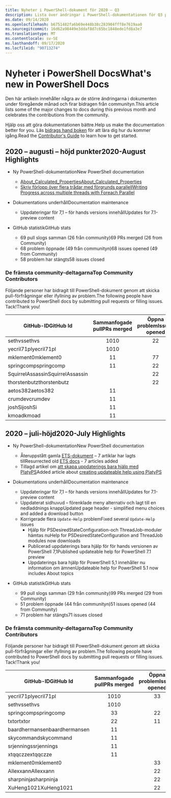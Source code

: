 ```yaml
---
title: Nyheter i PowerShell-dokument för 2020 – Q3
description: Lista över ändringar i PowerShell-dokumentationen för Q3 på 2020
ms.date: 09/14/2020
ms.openlocfilehash: b6751482fa6b69e448b38c283904fff8e7619aa0
ms.sourcegitcommit: 16d62a98449e3ddaf8d7c65bc1848ede1fd8a3e7
ms.translationtype: MT
ms.contentlocale: sv-SE
ms.lasthandoff: 09/17/2020
ms.locfileid: "90713274"
---
```

# <a name="whats-new-in-powershell-docs"></a><span data-ttu-id="c564a-103">Nyheter i PowerShell Docs</span><span class="sxs-lookup"><span data-stu-id="c564a-103">What's new in PowerShell Docs</span></span>

<span data-ttu-id="c564a-104">Den här artikeln innehåller några av de större ändringarna i dokumenten under föregående månad och firar bidragen från communityn.</span><span class="sxs-lookup"><span data-stu-id="c564a-104">This article lists some of the major changes to docs during this previous month and celebrates the contributions from the community.</span></span>

<span data-ttu-id="c564a-105">Hjälp oss att göra dokumentationen bättre.</span><span class="sxs-lookup"><span data-stu-id="c564a-105">Help us make the documentation better for you.</span></span> <span data-ttu-id="c564a-106">Läs [bidrags hand boken][contrib] för att lära dig hur du kommer igång.</span><span class="sxs-lookup"><span data-stu-id="c564a-106">Read the [Contributor's Guide][contrib] to learn how to get started.</span></span>

## <a name="2020-august-highlights"></a><span data-ttu-id="c564a-107">2020 – augusti – höjd punkter</span><span class="sxs-lookup"><span data-stu-id="c564a-107">2020-August Highlights</span></span>

- <span data-ttu-id="c564a-108">Ny PowerShell-dokumentation</span><span class="sxs-lookup"><span data-stu-id="c564a-108">New PowerShell documentation</span></span>
  - [<span data-ttu-id="c564a-109">About_Calculated_Properties</span><span class="sxs-lookup"><span data-stu-id="c564a-109">About_Calculated_Properties</span></span>](/powershell/module/microsoft.powershell.core/about/about_calculated_properties)
  - [<span data-ttu-id="c564a-110">Skriv förlopp över flera trådar med förgrunds parallell</span><span class="sxs-lookup"><span data-stu-id="c564a-110">Writing Progress across multiple threads with Foreach Parallel</span></span>](/powershell/scripting/learn/deep-dives/write-progress-across-multiple-threads)
- <span data-ttu-id="c564a-111">Dokumentations underhåll</span><span class="sxs-lookup"><span data-stu-id="c564a-111">Documentation maintenance</span></span>
  - <span data-ttu-id="c564a-112">Uppdateringar för 7,1 – för hands versions innehåll</span><span class="sxs-lookup"><span data-stu-id="c564a-112">Updates for 7.1-preview content</span></span>

- <span data-ttu-id="c564a-113">GitHub statistik</span><span class="sxs-lookup"><span data-stu-id="c564a-113">GitHub stats</span></span>
  - <span data-ttu-id="c564a-114">69 pull slogs samman (26 från community)</span><span class="sxs-lookup"><span data-stu-id="c564a-114">69 PRs merged (26 from Community)</span></span>
  - <span data-ttu-id="c564a-115">68 problem öppnade (49 från communityn)</span><span class="sxs-lookup"><span data-stu-id="c564a-115">68 issues opened (49 from Community)</span></span>
  - <span data-ttu-id="c564a-116">58 problem har stängts</span><span class="sxs-lookup"><span data-stu-id="c564a-116">58 issues closed</span></span>

### <a name="top-community-contributors"></a><span data-ttu-id="c564a-117">De främsta community-deltagarna</span><span class="sxs-lookup"><span data-stu-id="c564a-117">Top Community Contributors</span></span>

<span data-ttu-id="c564a-118">Följande personer har bidragit till PowerShell-dokument genom att skicka pull-förfrågningar eller ifyllning av problem.</span><span class="sxs-lookup"><span data-stu-id="c564a-118">The following people have contributed to PowerShell docs by submitting pull requests or filling issues.</span></span> <span data-ttu-id="c564a-119">Tack!</span><span class="sxs-lookup"><span data-stu-id="c564a-119">Thank you!</span></span>

|    <span data-ttu-id="c564a-120">GitHub-ID</span><span class="sxs-lookup"><span data-stu-id="c564a-120">GitHub Id</span></span>     | <span data-ttu-id="c564a-121">Sammanfogade pull</span><span class="sxs-lookup"><span data-stu-id="c564a-121">PRs merged</span></span> | <span data-ttu-id="c564a-122">Öppna problem</span><span class="sxs-lookup"><span data-stu-id="c564a-122">Issues opened</span></span> |
| ---------------- | :--------: | :-----------: |
| <span data-ttu-id="c564a-123">sethvs</span><span class="sxs-lookup"><span data-stu-id="c564a-123">sethvs</span></span>           |     <span data-ttu-id="c564a-124">10</span><span class="sxs-lookup"><span data-stu-id="c564a-124">10</span></span>     |       <span data-ttu-id="c564a-125">2</span><span class="sxs-lookup"><span data-stu-id="c564a-125">2</span></span>       |
| <span data-ttu-id="c564a-126">yecril71pl</span><span class="sxs-lookup"><span data-stu-id="c564a-126">yecril71pl</span></span>       |     <span data-ttu-id="c564a-127">10</span><span class="sxs-lookup"><span data-stu-id="c564a-127">10</span></span>     |               |
| <span data-ttu-id="c564a-128">mklement0</span><span class="sxs-lookup"><span data-stu-id="c564a-128">mklement0</span></span>        |     <span data-ttu-id="c564a-129">1</span><span class="sxs-lookup"><span data-stu-id="c564a-129">1</span></span>      |       <span data-ttu-id="c564a-130">7</span><span class="sxs-lookup"><span data-stu-id="c564a-130">7</span></span>       |
| <span data-ttu-id="c564a-131">springcomp</span><span class="sxs-lookup"><span data-stu-id="c564a-131">springcomp</span></span>       |     <span data-ttu-id="c564a-132">1</span><span class="sxs-lookup"><span data-stu-id="c564a-132">1</span></span>      |       <span data-ttu-id="c564a-133">2</span><span class="sxs-lookup"><span data-stu-id="c564a-133">2</span></span>       |
| <span data-ttu-id="c564a-134">SquirrelAssassin</span><span class="sxs-lookup"><span data-stu-id="c564a-134">SquirrelAssassin</span></span> |            |       <span data-ttu-id="c564a-135">2</span><span class="sxs-lookup"><span data-stu-id="c564a-135">2</span></span>       |
| <span data-ttu-id="c564a-136">thorstenbutz</span><span class="sxs-lookup"><span data-stu-id="c564a-136">thorstenbutz</span></span>     |            |       <span data-ttu-id="c564a-137">2</span><span class="sxs-lookup"><span data-stu-id="c564a-137">2</span></span>       |
| <span data-ttu-id="c564a-138">aetos382</span><span class="sxs-lookup"><span data-stu-id="c564a-138">aetos382</span></span>         |     <span data-ttu-id="c564a-139">1</span><span class="sxs-lookup"><span data-stu-id="c564a-139">1</span></span>      |               |
| <span data-ttu-id="c564a-140">crumdev</span><span class="sxs-lookup"><span data-stu-id="c564a-140">crumdev</span></span>          |     <span data-ttu-id="c564a-141">1</span><span class="sxs-lookup"><span data-stu-id="c564a-141">1</span></span>      |               |
| <span data-ttu-id="c564a-142">joshSi</span><span class="sxs-lookup"><span data-stu-id="c564a-142">joshSi</span></span>           |     <span data-ttu-id="c564a-143">1</span><span class="sxs-lookup"><span data-stu-id="c564a-143">1</span></span>      |               |
| <span data-ttu-id="c564a-144">kmoad</span><span class="sxs-lookup"><span data-stu-id="c564a-144">kmoad</span></span>            |     <span data-ttu-id="c564a-145">1</span><span class="sxs-lookup"><span data-stu-id="c564a-145">1</span></span>      |               |

## <a name="2020-july-highlights"></a><span data-ttu-id="c564a-146">2020 – juli-höjd</span><span class="sxs-lookup"><span data-stu-id="c564a-146">2020-July Highlights</span></span>

- <span data-ttu-id="c564a-147">Ny PowerShell-dokumentation</span><span class="sxs-lookup"><span data-stu-id="c564a-147">New PowerShell documentation</span></span>
  - <span data-ttu-id="c564a-148">Återuppstått gamla [ETS-dokument](/powershell/scripting/developer/ets/overview) – 7 artiklar har lagts till</span><span class="sxs-lookup"><span data-stu-id="c564a-148">Resurrected old [ETS docs](/powershell/scripting/developer/ets/overview) - 7 articles added</span></span>
  - <span data-ttu-id="c564a-149">Tillagd artikel om [att skapa uppdaterings bara hjälp med PlatyPS](/powershell/scripting/dev-cross-plat/create-help-using-platyps)</span><span class="sxs-lookup"><span data-stu-id="c564a-149">Added article about [creating updateable help using PlatyPS](/powershell/scripting/dev-cross-plat/create-help-using-platyps)</span></span>
- <span data-ttu-id="c564a-150">Dokumentations underhåll</span><span class="sxs-lookup"><span data-stu-id="c564a-150">Documentation maintenance</span></span>
  - <span data-ttu-id="c564a-151">Uppdateringar för 7,1 – för hands versions innehåll</span><span class="sxs-lookup"><span data-stu-id="c564a-151">Updates for 7.1-preview content</span></span>
  - <span data-ttu-id="c564a-152">Uppdaterat sidhuvud – förenklade meny alternativ och lagt till en nedladdnings knapp</span><span class="sxs-lookup"><span data-stu-id="c564a-152">Updated page header - simplified menu choices and added a download button</span></span>
  - <span data-ttu-id="c564a-153">Korrigerade flera `Update-Help` problem</span><span class="sxs-lookup"><span data-stu-id="c564a-153">Fixed several `Update-Help` issues</span></span>
    - <span data-ttu-id="c564a-154">Hjälp för PSDesiredStateConfiguration-och ThreadJob-moduler hämtas nu</span><span class="sxs-lookup"><span data-stu-id="c564a-154">Help for PSDesiredStateConfiguration and ThreadJob modules now downloads</span></span>
    - <span data-ttu-id="c564a-155">Publicerad uppdaterings bara hjälp för för hands versionen av PowerShell 7,1</span><span class="sxs-lookup"><span data-stu-id="c564a-155">Published updateable help for PowerShell 7.1 preview</span></span>
    - <span data-ttu-id="c564a-156">Uppdaterings bara hjälp för PowerShell 5,1 innehåller nu information om ämnen</span><span class="sxs-lookup"><span data-stu-id="c564a-156">Updateable help for PowerShell 5.1 now includes About topics</span></span>

- <span data-ttu-id="c564a-157">GitHub statistik</span><span class="sxs-lookup"><span data-stu-id="c564a-157">GitHub stats</span></span>
  - <span data-ttu-id="c564a-158">99 pull slogs samman (29 från community)</span><span class="sxs-lookup"><span data-stu-id="c564a-158">99 PRs merged (29 from Community)</span></span>
  - <span data-ttu-id="c564a-159">51 problem öppnade (44 från communityn)</span><span class="sxs-lookup"><span data-stu-id="c564a-159">51 issues opened (44 from Community)</span></span>
  - <span data-ttu-id="c564a-160">71 problem har stängts</span><span class="sxs-lookup"><span data-stu-id="c564a-160">71 issues closed</span></span>

### <a name="top-community-contributors"></a><span data-ttu-id="c564a-161">De främsta community-deltagarna</span><span class="sxs-lookup"><span data-stu-id="c564a-161">Top Community Contributors</span></span>

<span data-ttu-id="c564a-162">Följande personer har bidragit till PowerShell-dokument genom att skicka pull-förfrågningar eller ifyllning av problem.</span><span class="sxs-lookup"><span data-stu-id="c564a-162">The following people have contributed to PowerShell docs by submitting pull requests or filling issues.</span></span> <span data-ttu-id="c564a-163">Tack!</span><span class="sxs-lookup"><span data-stu-id="c564a-163">Thank you!</span></span>

|   <span data-ttu-id="c564a-164">GitHub-ID</span><span class="sxs-lookup"><span data-stu-id="c564a-164">GitHub Id</span></span>    | <span data-ttu-id="c564a-165">Sammanfogade pull</span><span class="sxs-lookup"><span data-stu-id="c564a-165">PRs merged</span></span> | <span data-ttu-id="c564a-166">Öppna problem</span><span class="sxs-lookup"><span data-stu-id="c564a-166">Issues opened</span></span> |
| -------------- | :--------: | :-----------: |
| <span data-ttu-id="c564a-167">yecril71pl</span><span class="sxs-lookup"><span data-stu-id="c564a-167">yecril71pl</span></span>     |     <span data-ttu-id="c564a-168">10</span><span class="sxs-lookup"><span data-stu-id="c564a-168">10</span></span>     |       <span data-ttu-id="c564a-169">3</span><span class="sxs-lookup"><span data-stu-id="c564a-169">3</span></span>       |
| <span data-ttu-id="c564a-170">sethvs</span><span class="sxs-lookup"><span data-stu-id="c564a-170">sethvs</span></span>         |     <span data-ttu-id="c564a-171">10</span><span class="sxs-lookup"><span data-stu-id="c564a-171">10</span></span>     |               |
| <span data-ttu-id="c564a-172">springcomp</span><span class="sxs-lookup"><span data-stu-id="c564a-172">springcomp</span></span>     |     <span data-ttu-id="c564a-173">3</span><span class="sxs-lookup"><span data-stu-id="c564a-173">3</span></span>      |       <span data-ttu-id="c564a-174">2</span><span class="sxs-lookup"><span data-stu-id="c564a-174">2</span></span>       |
| <span data-ttu-id="c564a-175">txtor</span><span class="sxs-lookup"><span data-stu-id="c564a-175">txtor</span></span>          |     <span data-ttu-id="c564a-176">2</span><span class="sxs-lookup"><span data-stu-id="c564a-176">2</span></span>      |       <span data-ttu-id="c564a-177">1</span><span class="sxs-lookup"><span data-stu-id="c564a-177">1</span></span>       |
| <span data-ttu-id="c564a-178">baardhermansen</span><span class="sxs-lookup"><span data-stu-id="c564a-178">baardhermansen</span></span> |     <span data-ttu-id="c564a-179">1</span><span class="sxs-lookup"><span data-stu-id="c564a-179">1</span></span>      |               |
| <span data-ttu-id="c564a-180">skycommand</span><span class="sxs-lookup"><span data-stu-id="c564a-180">skycommand</span></span>     |     <span data-ttu-id="c564a-181">1</span><span class="sxs-lookup"><span data-stu-id="c564a-181">1</span></span>      |               |
| <span data-ttu-id="c564a-182">srjennings</span><span class="sxs-lookup"><span data-stu-id="c564a-182">srjennings</span></span>     |     <span data-ttu-id="c564a-183">1</span><span class="sxs-lookup"><span data-stu-id="c564a-183">1</span></span>      |               |
| <span data-ttu-id="c564a-184">xtqqczze</span><span class="sxs-lookup"><span data-stu-id="c564a-184">xtqqczze</span></span>       |     <span data-ttu-id="c564a-185">1</span><span class="sxs-lookup"><span data-stu-id="c564a-185">1</span></span>      |               |
| <span data-ttu-id="c564a-186">mklement0</span><span class="sxs-lookup"><span data-stu-id="c564a-186">mklement0</span></span>      |            |       <span data-ttu-id="c564a-187">3</span><span class="sxs-lookup"><span data-stu-id="c564a-187">3</span></span>       |
| <span data-ttu-id="c564a-188">Allexxann</span><span class="sxs-lookup"><span data-stu-id="c564a-188">Allexxann</span></span>      |            |       <span data-ttu-id="c564a-189">2</span><span class="sxs-lookup"><span data-stu-id="c564a-189">2</span></span>       |
| <span data-ttu-id="c564a-190">sharpninja</span><span class="sxs-lookup"><span data-stu-id="c564a-190">sharpninja</span></span>     |            |       <span data-ttu-id="c564a-191">2</span><span class="sxs-lookup"><span data-stu-id="c564a-191">2</span></span>       |
| <span data-ttu-id="c564a-192">XuHeng1021</span><span class="sxs-lookup"><span data-stu-id="c564a-192">XuHeng1021</span></span>     |            |       <span data-ttu-id="c564a-193">2</span><span class="sxs-lookup"><span data-stu-id="c564a-193">2</span></span>       |

<!-- Link references -->
[contrib]: contributing/overview.md
